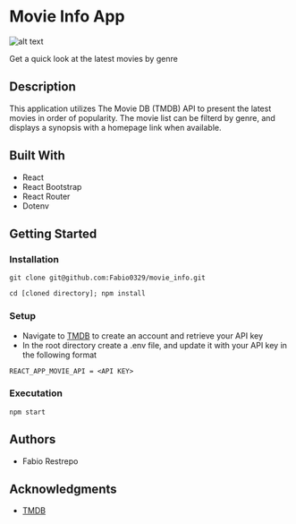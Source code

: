 # Movie Info App

![alt text](https://media.giphy.com/media/xdNa6yt6o8oUJ9SS3F/giphy.gif)

Get a quick look at the latest movies by genre

## Description

This application utilizes The Movie DB (TMDB) API to present the latest movies in order of popularity. The movie list can be filterd by genre, and displays a synopsis with a homepage link when available.

## Built With

* React
* React Bootstrap
* React Router
* Dotenv

## Getting Started

### Installation

```
git clone git@github.com:Fabio0329/movie_info.git
```
```
cd [cloned directory]; npm install
```

### Setup
* Navigate to [TMDB](https://www.themoviedb.org/?language=en-US) to create an account and retrieve your API key
* In the root directory create a .env file, and update it with your API key in the following format
```
REACT_APP_MOVIE_API = <API KEY>
```

### Executation

```
npm start
```

## Authors

* Fabio Restrepo

## Acknowledgments

* [TMDB](https://www.themoviedb.org/?language=en-US)
